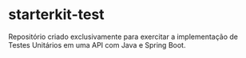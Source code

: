 # starterkit-test
Repositório criado exclusivamente para exercitar a implementação de Testes Unitários em uma API com Java e Spring Boot.
